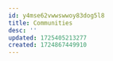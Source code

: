 ```yaml
---
id: y4mse62vwwswwoy83dog5l8
title: Communities
desc: ''
updated: 1725405213277
created: 1724867449910
---
```

